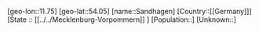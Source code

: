 ﻿---
location: [54.05,11.75]
type: City
tags:
- geo/City


SpocWebEntityId: 33930
isDeleted: false
confidential: public

---
[geo-lon::11.75]
[geo-lat::54.05]
[name::Sandhagen]
[Country::[[Germany]]]
[State :: [[../../Mecklenburg-Vorpommern]] ]
[Population::]
[Unknown::]

